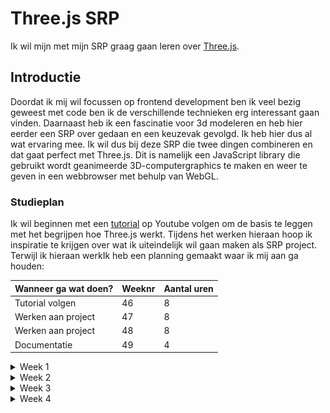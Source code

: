 # Three.js SRP

Ik wil mijn met mijn SRP graag gaan leren over [Three.js](https://threejs.org/).

## Introductie

Doordat ik mij wil focussen op frontend development ben ik veel bezig geweest met code ben ik de verschillende technieken erg interessant gaan vinden. Daarnaast heb ik een fascinatie voor 3d modeleren en heb hier eerder een SRP over gedaan en een keuzevak gevolgd. Ik heb hier dus al wat ervaring mee. Ik wil dus bij deze SRP die twee dingen combineren en dat gaat perfect met Three.js. Dit is namelijk een JavaScript library die gebruikt wordt geanimeerde 3D-computergraphics te maken en weer te geven in een webbrowser met behulp van WebGL.

### Studieplan

Ik wil beginnen met een [tutorial](https://youtu.be/Q7AOvWpIVHU?si=e1vwXO631DTF9ql2) op Youtube volgen om de basis te leggen met het begrijpen hoe Three.js werkt. Tijdens het werken hieraan hoop ik inspiratie te krijgen over wat ik uiteindelijk wil gaan maken als SRP project. Terwijl ik hieraan werkIk heb een planning gemaakt waar ik mij aan ga houden:

| Wanneer ga wat doen? | Weeknr | Aantal uren |
| -------------------- | ------ | ----------- |
| Tutorial volgen      | 46     | 8           |
| Werken aan project   | 47     | 8           |
| Werken aan project   | 48     | 8           |
| Documentatie         | 49     | 4           |

<details>
<summary>Week 1</summary>

Deze week staat in het teken van de eerste zetten met Three.js. Ik ging aan de slag met de tutorial om een beter idee te krijgen hoe three.js werkt en wat er allemaal mogelijk is met deze tool. De tutorial neemt je mee met het maken van een paar simpele vormen en legt een aantal basisdingen uit van Three.js.

- Het aanmaken van je canvas
- Scene, camera en renderengine instellen
- Je eerste 3d geometrie aanmaken
- Verschillende soorten lichten instellen voor je scene
- Helpers zoals grids en lichthelpers
- Functions voor het random scatteren van objecten
- Textures, backgrounds en materials instellen
- (Scroll)animaties instellen

Eerste "torus" aangemaakt.
![1](img/readme-img/1.png)

Animatie gegeven, achtergrond voor het canvas, kubus met eigen texture en Sphere met texture van de maan.
![2](img/readme-img/2.png)

<details>
<summary>Code na de tutorial:</summary>

```javascript
import "./style.css";
import * as THREE from "three";

// Controlls om in de browser te kunnen bewegen met de muis
import { OrbitControls } from "three/examples/jsm/controls/OrbitControls";

// Setup

const scene = new THREE.Scene();

const camera = new THREE.PerspectiveCamera(
  75,
  window.innerWidth / window.innerHeight,
  0.1,
  1000
);

const renderer = new THREE.WebGLRenderer({
  canvas: document.querySelector("#bg"),
});

renderer.setPixelRatio(window.devicePixelRatio);
renderer.setSize(window.innerWidth, window.innerHeight);
camera.position.setZ(30);
camera.position.setX(-3);

renderer.render(scene, camera);

// Torus

const geometry = new THREE.TorusGeometry(10, 3, 16, 100);
const material = new THREE.MeshStandardMaterial({ color: 0xff6347 });
const torus = new THREE.Mesh(geometry, material);

scene.add(torus);

// Lights

const pointLight = new THREE.PointLight(0xffffff);
pointLight.position.set(5, 5, 5);

const ambientLight = new THREE.AmbientLight(0xffffff);
scene.add(pointLight, ambientLight);

// Helpers

// const lightHelper = new THREE.PointLightHelper(pointLight)
// const gridHelper = new THREE.GridHelper(200, 50);
// scene.add(lightHelper, gridHelper)

// const controls = new OrbitControls(camera, renderer.domElement);

// Functie om sterren random te verspreiden
function addStar() {
  const geometry = new THREE.SphereGeometry(0.25, 24, 24);
  const material = new THREE.MeshStandardMaterial({ color: 0xffffff });
  const star = new THREE.Mesh(geometry, material);

  const [x, y, z] = Array(3)
    .fill()
    .map(() => THREE.MathUtils.randFloatSpread(100));

  star.position.set(x, y, z);
  scene.add(star);
}

Array(200).fill().forEach(addStar);

// Background

const spaceTexture = new THREE.TextureLoader().load("img/space.jpg");
scene.background = spaceTexture;

// Avatar

const HiddeTexture = new THREE.TextureLoader().load("img/bold.jpg");

const hidde = new THREE.Mesh(
  new THREE.BoxGeometry(3, 3, 3),
  new THREE.MeshBasicMaterial({ map: HiddeTexture })
);

scene.add(hidde);

// Moon

const moonTexture = new THREE.TextureLoader().load("img/moon.jpg");
const normalTexture = new THREE.TextureLoader().load("img/normal.jpg");

const moon = new THREE.Mesh(
  new THREE.SphereGeometry(3, 32, 32),
  new THREE.MeshStandardMaterial({
    map: moonTexture,
    normalMap: normalTexture,
  })
);

scene.add(moon);

moon.position.z = 30;
moon.position.setX(-10);

jeff.position.z = -5;
jeff.position.x = 2;

// Scroll Animation

function moveCamera() {
  const t = document.body.getBoundingClientRect().top;
  moon.rotation.x += 0.05;
  moon.rotation.y += 0.075;
  moon.rotation.z += 0.05;

  jeff.rotation.y += 0.01;
  jeff.rotation.z += 0.01;

  camera.position.z = t * -0.01;
  camera.position.x = t * -0.0002;
  camera.rotation.y = t * -0.0002;
}

document.body.onscroll = moveCamera;
moveCamera();

// Animation Loop

function animate() {
  requestAnimationFrame(animate);

  torus.rotation.x += 0.01;
  torus.rotation.y += 0.005;
  torus.rotation.z += 0.01;

  moon.rotation.x += 0.005;

  // controls.update();

  renderer.render(scene, camera);
}

animate();
```

</details>
</details>
<details>
  <summary>Week 2</summary>
  Deze week wil ik gaan starten met het maken van mijn project. Ik ga eerst inspiratie opdoen voor een cool idee om te maken. Het moet natuurlijk ook haalbaar zijn voor mijn niveau en moet binnen de tijd dusdanig af zijn om beoordeeld te kunnen worden.Als eerst ben ik nog een beetje gaan experimenteren met de verschillende vormen en materialen die je kan gebruiken. Ik heb toen dit gemaakt:
  
  ![3](img/readme-img/4.png)
  Met deze code:

```javascript
const geometry = new THREE.TorusKnotGeometry(10, 5, 200, 100);
const material = new THREE.MeshPhongMaterial({
  color: "firebrick",
  shininess: 1000,
});
const torus = new THREE.Mesh(geometry, material);

scene.add(torus);

const pointLight = new THREE.PointLight(0xffffff, 2000);
pointLight.position.set(20, 0, 15);

const ambientLight = new THREE.AmbientLight(0xffffff, 0.5);

scene.add(pointLight, ambientLight);
```

Ook ben ik een idee tegen gekomen om aan te werken, ik wil namelijk een game gaan maken. Ik kwam op dat idee door deze [tutorial](https://www.youtube.com/watch?v=sPereCgQnWQ) die gaat over het maken van een simpel ontwijk spelletje in three.js. Ik wil uit deze tutorial leren hoe je een werkende game kan maken en daar mijn eigen draai aan geven.

<details>
  <summary>Met deze tutorial heb ik deze code geschreven:</summary>
  
```javascript
import "./style.css";
import * as THREE from "three";
import { OrbitControls } from "three/examples/jsm/controls/OrbitControls";

const scene = new THREE.Scene();

const camera = new THREE.PerspectiveCamera(
75,
window.innerWidth / window.innerHeight,
0.1,
1000
);

const renderer = new THREE.WebGLRenderer({
canvas: document.querySelector("#bg"),
alpha: true,
antialias: true,
});
scene.background = new THREE.Color("orange");
renderer.shadowMap.enabled = true;
renderer.setPixelRatio(window.devicePixelRatio);
renderer.setSize(window.innerWidth, window.innerHeight);
camera.position.setZ(8);
camera.position.setX(4);
camera.position.setY(5);

class Box extends THREE.Mesh {
constructor({
width,
height,
depth,
color = "#00ff00",
velocity = { x: 0, y: 0, z: 0 },
position = {
x: 0,
y: 0,
z: 0,
},
zAcceleration = false,
}) {
super(
new THREE.BoxGeometry(width, height, depth),
new THREE.MeshStandardMaterial({ color })
);

    this.width = width;
    this.height = height;
    this.depth = depth;

    this.position.set(position.x, position.y, position.z);

    this.right = this.position.x + this.width / 2;
    this.left = this.position.x - this.width / 2;

    this.bottom = this.position.y - this.height / 2;
    this.top = this.position.y + this.height / 2;

    this.front = this.position.z + this.depth / 2;
    this.back = this.position.z - this.depth / 2;

    this.velocity = velocity;
    this.gravity = -0.005;
    this.zAcceleration = zAcceleration;

}

updateSides() {
this.right = this.position.x + this.width / 2;
this.left = this.position.x - this.width / 2;

    this.bottom = this.position.y - this.height / 2;
    this.top = this.position.y + this.height / 2;

    this.front = this.position.z + this.depth / 2;
    this.back = this.position.z - this.depth / 2;

}

update(ground) {
this.updateSides();
if ((this.zAcceleration = true)) {
this.velocity.z += 0.001;
}

    this.position.x += this.velocity.x;
    this.position.z += this.velocity.z;

    this.applyGravity(ground);

}

applyGravity(ground) {
this.velocity.y += this.gravity;

    if (
      boxCollision({
        box1: this,
        box2: ground,
      })
    ) {
      this.velocity.y *= 0.5;
      this.velocity.y = -this.velocity.y;
    } else this.position.y += this.velocity.y;

}
}

function boxCollision({ box1, box2 }) {
const xCollision = box1.right >= box2.left && box1.left <= box2.right;
const yCollision =
box1.bottom + box1.velocity.y <= box2.top && box1.top >= box2.bottom;
const zCollision = box1.front >= box2.back && box1.back <= box2.front;

return xCollision && zCollision && yCollision;
}

const cube = new Box({
width: 1,
height: 1,
depth: 1,
color: 0x00ff00,
velocity: {
x: 0,
y: 0,
z: 0,
},
position: {
x: 0,
y: 1,
z: 0,
},
zAcceleration: false,
});
cube.castShadow = true;
scene.add(cube);

const ground = new Box({
width: 10,
height: 0.5,
depth: 50,
color: "#0369a1",
position: {
x: 0,
y: -2,
z: 0,
},
});

ground.receiveShadow = true;
scene.add(ground);

const light = new THREE.DirectionalLight(0xffffff, 1);
light.position.y = 3;
light.position.x = 2;
light.position.z = 1;
light.castShadow = true;
scene.add(light);

scene.add(new THREE.AmbientLight(0xffffff, 0.5));

const controls = new OrbitControls(camera, renderer.domElement);

const keys = {
a: {
pressed: false,
},
d: {
pressed: false,
},
w: {
pressed: false,
},
s: {
pressed: false,
},
};

window.addEventListener("keydown", (event) => {
switch (event.code) {
case "KeyA":
keys.a.pressed = true;
break;
case "KeyD":
keys.d.pressed = true;
break;
case "KeyW":
keys.w.pressed = true;
break;
case "KeyS":
keys.s.pressed = true;
break;
case "Space":
cube.velocity.y = 0.15;
break;
}
});

window.addEventListener("keyup", (event) => {
switch (event.code) {
case "KeyA":
keys.a.pressed = false;
break;
case "KeyD":
keys.d.pressed = false;
break;
case "KeyW":
keys.w.pressed = false;
break;
case "KeyS":
keys.s.pressed = false;
break;
}
});

const enemies = [];

let frames = 0;
let spawnRate = 200;
function animate() {
const animationId = requestAnimationFrame(animate);
//movement code

cube.velocity.x = 0;
cube.velocity.z = 0;
if (keys.a.pressed) cube.velocity.x = -0.05;
else if (keys.d.pressed) cube.velocity.x = 0.05;

if (keys.w.pressed) cube.velocity.z = -0.05;
else if (keys.s.pressed) cube.velocity.z = 0.05;

cube.update(ground);
enemies.forEach((enemy) => {
enemy.update(ground);
if (
boxCollision({
box1: cube,
box2: enemy,
})
) {
window.cancelAnimationFrame(animationId);
}
});

if (frames % spawnRate === 0) {
if (spawnRate > 20) {
spawnRate -= 20;
}
const enemy = new Box({
width: 1,
height: 1,
depth: 1,
color: 0xff0000,
velocity: {
x: 0,
y: 0,
z: 0.01,
},
position: {
x: (Math.random() - 0.5) \* 10,
y: 0,
z: -20,
},
zAcceleration: true,
});
enemy.castShadow = true;
scene.add(enemy);
enemies.push(enemy);
console.log(enemy.position.x);
}

frames++;
controls.update();
renderer.render(scene, camera);
}

animate();

```

</details>
Het uitendelijke gemaakte spel gaat dus om het ontwijken van de rode boxen. Je hebt controle over de groene. Ik heb nu geleerd hoe je allemaal elementen van een game zelf kan bouwen. Hier een lijstje van dingen die terugkomen in deze tutorial:

- Gravity
- Collision
- Velocity
- Position

![5](img/readme-img/5.png)
</details>
<details>
<summary>Week 3</summary>

Mijn idee was om een soort puzzelspelletje te maken waar je een blok moet rollen om door een gat te vallen. Ik herinner me een spelletje dat ik wel eens speelde vroeger en wilde dit namaken:
![6](img/readme-img/bloxorz.jpg)

Ik had gewerkt aan de code om het blok te laten rollen maar dit was lastiger dan gedacht. Het rollen zelf ging uiteindelijk wel maar het waren de detials die het heel ingewikkeld maakten. Zo rolde de kubus vanuit het midden waardoor de hoeken door de grond gingen. Mijn idee was om de transform origin te verplaatsen naar de onderste hoek naar waar je rolt, maar dit moet ook elke beweging berekent worden. Ook wilde ik de kubus langer maken wat ook niet goed werkte met de code die ik nu had.

![7](img/readme-img/rollingBlock.png)

Uitendelijk heb ik het na veel tijd opgegeven en heb ik besloten iets makkelijkers uit te kiezen. Ik kreeg namelijk het idee om het spelletje dat je krijgt bij google als er geen verbinding is, na te maken in 3D.

![8](img/readme-img/noInternet.png)
</details>

<details>
<summary>Week 4</summary>
Ik ging deze week werken aan mijn idee om het dino jump spelletje van google na te maken. Gelukkig had ik alle code nog van de tutorial, dus kon ik hiermee verder. Ik heb alle key inputs verwijderd behalve de spatie, ook zorgde ik dat het groene blokje en de rode blokjes alleen in het midden kunnen zijn.

Ik heb wat geexperimenteerd met kleuren en kwam uit op helderblauw voor de achtergrond en geel om het zand na te maken van het origineel.

Ik heb gezorgd dat wolken in de achtergrond random spawnen en opnieuw rechts beginnen zodra ze links het beeld uit zijn. Hetzelfde trucje heb ik gedaan met de steentje op de grond.

Ik heb toegevoegd dat je een score kan zien en dat er een highscore wordt opgeslagen in localStorage.

Als laatste heb ik wat 3d objecten gedownload van Sketchfab.com om in te laden in mijn game.


- [T-rex](https://sketchfab.com/3d-models/trex-2dac65acb93341128cb3ccc4006b5de0)
- [Cactus](https://sketchfab.com/3d-models/cactus-collection-desert-mine-36a5fb36facc43d8988c37b007ef42f0)

Dit was nog een beetje lastig om werkend te krijgen met de code die ik al had maar uiteindelijk is het gelukt.

![9](img/readme-img/final.png)
![10](img/readme-img/final2.png)

Ik ben erg blij met het resultaat. Ik heb veel geleerd over threejs en de mogelijkheden. Ik ben van plan hier vaker mee te spelen en andere ideeen uit te werken. Ook heb ik meer geleerd te werken met javascript, daar ben ik ook blij om.

Als laatste zijn er nog wat dingen die ik zou willen aanvullen:

- Start en restart knop
- Misschien ook meer snelheid naarmate het spel vordert
- Vogels zoals in het origineel
- Mogelijkheid te bukken voor de vogels

</details>
